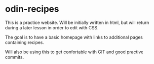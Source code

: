 # odin-recipes

This is a practice website. Will be initially written in html, but will return
during a later lesson in order to edit with CSS.

The goal is to have a basic homepage with links to additional pages containing 
recipes.

Will also be using this to get confortable with GIT and good practive commits.

